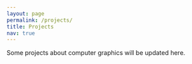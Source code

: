 ```yaml
---
layout: page
permalink: /projects/
title: Projects
nav: true
---
```


Some projects about computer graphics will be updated here.